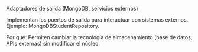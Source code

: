 Adaptadores de salida (MongoDB, servicios externos)

Implementan los puertos de salida para interactuar con sistemas externos. Ejemplo: MongoDBStudentRepository.

Por qué: Permiten cambiar la tecnología de almacenamiento (base de datos, APIs externas) sin modificar el núcleo.